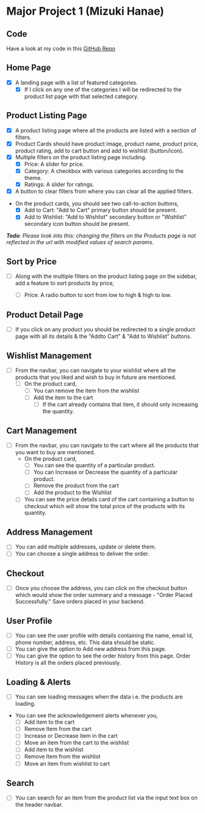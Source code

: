 # Major Project 1 (Mizuki Hanae)

## Code
Have a look at my code in this [GitHub Repo](https://github.com/ShiviPro/mizuki-hanae)

## Home Page
- [x] A landing page with a list of featured categories.
  - [x] If I click on any one of the categories I will be redirected to the product list page with that selected category.

## Product Listing Page
- [x] A product listing page where all the products are listed with a section of filters.
- [x] Product Cards should have product image, product name, product price, product rating, add to cart button and add to wishlist (button/icon).
- [x] Multiple filters on the product listing page including.
  - [x] Price: A slider for price.
  - [x] Category: A checkbox with various categories according to the theme.
  - [x] Ratings: A slider for ratings.
- [x] A button to clear filters from where you can clear all the applied filters.
- On the product cards, you should see two call-to-action buttons,
  - [x] Add to Cart: "Add to Cart" primary button should be present.
  - [x] Add to Wishlist: "Add to Wishlist" secondary button or "Wishlist" secondary icon button should be present.

*__Todo__: Please look into this: changing the filters on the Products page is not reflected in the url with modified values of search params.* 

## Sort by Price
- [ ] Along with the multiple filters on the product listing page on the sidebar, add a feature to sort products by price,

  - [ ] Price: A radio button to sort from low to high & high to low.

## Product Detail Page
- [ ] If you click on any product you should be redirected to a single product page with all its details & the "Addto Cart" & "Add to Wishlist" buttons.

## Wishlist Management

- [ ] From the navbar, you can navigate to your wishlist where all the products that you liked and wish to buy in future are mentioned.
  - [ ] On the product card,
    - [ ] You can remove the item from the wishlist
    - [ ] Add the item to the cart
      - [ ] If the cart already contains that item, it should only increasing the quantity.

## Cart Management
- [ ] From the navbar, you can navigate to the cart where all the products that you want to buy are mentioned.
  - On the product card,
    - [ ] You can see the quantity of a particular product.
    - [ ] You can Increase or Decrease the quantity of a particular product.
    - [ ] Remove the product from the cart
    - [ ] Add the product to the Wishlist
  - [ ] You can see the price details card of the cart containing a button to checkout which will show the total price of the products with its quantity.

## Address Management
- [ ] You can add multiple addresses, update or delete them.
- [ ] You can choose a single address to deliver the order.

## Checkout
- [ ] Once you choose the address, you can click on the checkout button which would show the order summary and a message - "Order Placed Successfully." Save orders placed in your backend.

## User Profile
- [ ] You can see the user profile with details containing the name, email Id, phone number, address, etc. This data should be static.
- [ ] You can give the option to Add new address from this page.
- [ ] You can give the option to see the order history from this page. Order History is all the orders placed previously.

## Loading & Alerts
- [ ] You can see loading messages when the data i.e. the products are loading.
- You can see the acknowledgement alerts whenever you,
  - [ ] Add item to the cart
  - [ ] Remove Item from the cart
  - [ ] Increase or Decrease item in the cart
  - [ ] Move an item from the cart to the wishlist
  - [ ] Add item to the wishlist
  - [ ] Remove Item from the wishlist
  - [ ] Move an item from wishlist to cart

## Search
- [ ] You can search for an item from the product list via the input text box on the header navbar.
